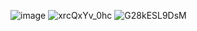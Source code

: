 

![image](https://user-images.githubusercontent.com/97594146/200044323-5f7bee95-4ce6-4ba3-990f-18be4d52b151.png)
![xrcQxYv_0hc](https://user-images.githubusercontent.com/97594146/203483125-772d5967-8de5-4a36-9ce5-0458f9cb6131.jpg)
![G28kESL9DsM](https://user-images.githubusercontent.com/97594146/203483134-e328828e-1e97-4151-9038-05e5e409c54c.jpg)
